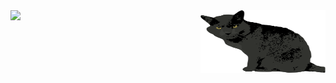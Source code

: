 <div>
  <img src="https://raw.githubusercontent.com/ern1/ern1/main/acat.svg" alt="RIP" align="right" width="200" height="100" >
</div>



<img src="https://komarev.com/ghpvc/?username=ern1" width="1">
